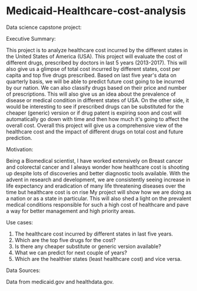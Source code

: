 # Medicaid-Healthcare-cost-analysis
Data science capstone project:

Executive Summary:

This project is to analyze healthcare cost incurred by the different states in the United States of America (USA). This project will evaluate the cost of different drugs, prescribed by doctors in last 5 years (2013-2017). This will also give us a glimpse of total cost incurred by different states, cost per capita and top five drugs prescribed. Based on last five year's data on quarterly basis, we will be able to predict future cost going to be incurred by our nation. We can also classify drugs based on their price and number of prescriptions. This will also give us an idea about the prevalence of disease or medical condition in different states of USA.
On the other side, it would be interesting to see if prescribed drugs can be substituted for the cheaper (generic) version or if drug patent is expiring soon and cost will automatically go down with time and then how much it's going to affect the overall cost.
Overall this project will give us a comprehensive view of the healthcare cost and the impact of different drugs on total cost and future prediction.

Motivation:

Being a Biomedical scientist, I have worked extensively on Breast cancer and colorectal cancer and I always wonder how healthcare cost is shooting up despite lots of discoveries and better diagnostic tools available.  With the advent in research and development, we are consistently seeing increase in life expectancy and eradication of many life threatening diseases over the time but healthcare cost is on rise My project will show how we are doing as a nation or as a state in particular. This will also shed a light on the prevalent medical conditions responsible for such a high cost of healthcare and pave a way for better management and high priority areas.

Use cases:

1. The healthcare cost incurred by different states in last five years.
2. Which are the top five drugs for the cost?
3. Is there any cheaper substitute or generic version available?
4. What we can predict for next couple of years?
5. Which are the healthier states (least healthcare cost) and vice versa.

Data Sources:

Data from medicaid.gov and healthdata.gov.

